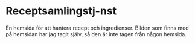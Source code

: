 # Receptsamlingstj-nst
En hemsida för att hantera recept och ingredienser.
Bilden som finns med på hemsidan har jag tagit själv, så den är inte tagen från någon hemsida.
